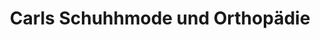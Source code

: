---
title: "Carls Schuhhmode und Orthopädie"
url: /friedeburg/carls-schuhhmode-und-orthopaedie/
shop: Schuhe
---